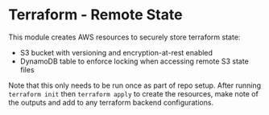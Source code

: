 # Terraform - Remote State

This module creates AWS resources to securely store terraform state:
- S3 bucket with versioning and encryption-at-rest enabled
- DynamoDB table to enforce locking when accessing remote S3 state files

Note that this only needs to be run once as part of repo setup.  After running `terraform init` then `terraform apply` to create the resources, make note of the outputs and add to any terraform backend configurations.


   
